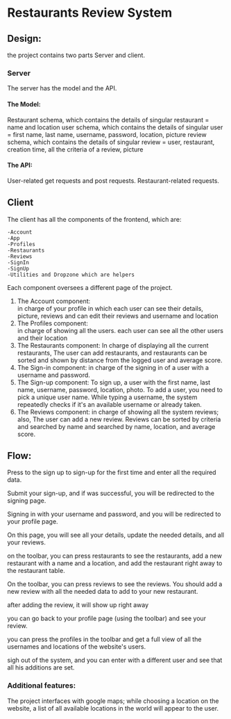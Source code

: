 # Restaurants Review System
## Design:
the project contains two parts Server and client.
### Server
The server has the model and the API.
#### The Model:       
Restaurant schema, which contains the details of singular restaurant = name and location
           user schema, which contains the details of singular user = first name, last name, username, password, location, picture
           review schema, which contains the details of singular review = user, restaurant, creation time, all the criteria of a review, picture
#### The API:
 User-related get requests and post requests.
           Restaurant-related requests.
## Client
           
The client has all the components of the frontend, which are:

	-Account
	-App
	-Profiles
	-Restaurants
	-Reviews
	-SignIn
	-SignUp
	-Utilities and Dropzone which are helpers
Each component oversees a different page of the project.

1.	The Account component:  
in charge of your profile in which each user can see their details, picture, reviews and can edit their reviews and username and location
2.	The Profiles component:   
in charge of showing all the users. each user can see all the other users and their location
3.	The Restaurants component: 
In charge of displaying all the current restaurants, The user can add restaurants, and restaurants can be sorted and shown by distance from the logged user and average score.     
4.	The Sign-in component:
in charge of the signing in of a user with a username and password.
5.	The Sign-up component: 
To sign up, a user with the first name, last name, username, password, location, photo. To add a user, you need to pick a unique user name. While typing a username, the system repeatedly checks if it's an available username or already taken.
6.	The Reviews component: 
in charge of showing all the system reviews; also, The user can add a new review. Reviews can be sorted by criteria and searched by name and searched by name, location, and average score.
## Flow:	
Press to the sign up to sign-up for the first time and enter all the required data.
	
Submit your sign-up, and if was successful, you will be redirected to the signing page.

Signing in with your username and password, and you will be redirected to your profile page.

On this page, you will see all your details, update the needed details, and all your reviews.

	
on the toolbar, you can press restaurants to see the restaurants, add a new restaurant with a name and a location, and add the restaurant right away to the restaurant table.
	

On the toolbar, you can press reviews to see the reviews. You should add a new review with all the needed data to add to your new restaurant.

	
after adding the review, it will show up right away


you can go back to your profile page (using the toolbar) and see your review.


you can press the profiles in the toolbar and get a full view of all the usernames and locations of the website's users.


sigh out of the system, and you can enter with a different user and see that all his additions are set.

### Additional features:
The project interfaces with google maps; while choosing a location on the website, a list of all available locations in the world will appear to the user.
